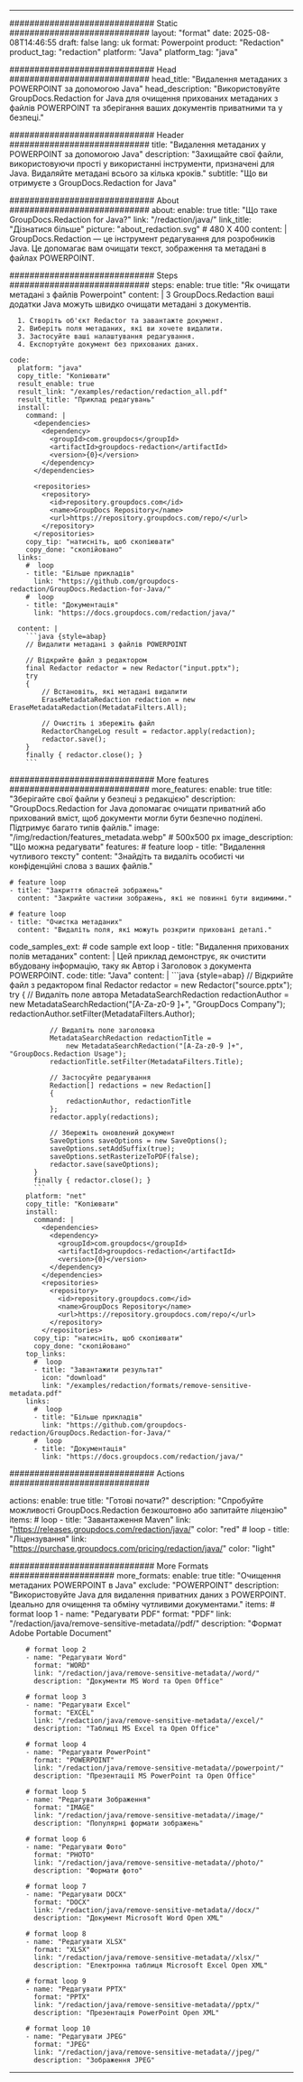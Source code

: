 
---
############################# Static ############################
layout: "format"
date:  2025-08-08T14:46:55
draft: false
lang: uk
format: Powerpoint
product: "Redaction"
product_tag: "redaction"
platform: "Java"
platform_tag: "java"

############################# Head ############################
head_title: "Видалення метаданих з POWERPOINT за допомогою Java"
head_description: "Використовуйте GroupDocs.Redaction for Java для очищення прихованих метаданих з файлів POWERPOINT та зберігання ваших документів приватними та у безпеці."

############################# Header ############################
title: "Видалення метаданих у POWERPOINT за допомогою Java" 
description: "Захищайте свої файли, використовуючи прості у використанні інструменти, призначені для Java. Видаляйте метадані всього за кілька кроків."
subtitle: "Що ви отримуєте з GroupDocs.Redaction for Java" 

############################# About ############################
about:
    enable: true
    title: "Що таке GroupDocs.Redaction for Java?"
    link: "/redaction/java/"
    link_title: "Дізнатися більше"
    picture: "about_redaction.svg" # 480 X 400
    content: |
       GroupDocs.Redaction — це інструмент редагування для розробників Java. Це допомагає вам очищати текст, зображення та метадані в файлах POWERPOINT.

############################# Steps ############################
steps:
    enable: true
    title: "Як очищати метадані з файлів Powerpoint"
    content: |
      З GroupDocs.Redaction ваші додатки Java можуть швидко очищати метадані з документів.
      
      1. Створіть об'єкт Redactor та завантажте документ.
      2. Виберіть поля метаданих, які ви хочете видалити.
      3. Застосуйте ваші налаштування редагування.
      4. Експортуйте документ без прихованих даних.
   
    code:
      platform: "java"
      copy_title: "Копіювати"
      result_enable: true
      result_link: "/examples/redaction/redaction_all.pdf"
      result_title: "Приклад редагувань"
      install:
        command: |
          <dependencies>
            <dependency>
              <groupId>com.groupdocs</groupId>
              <artifactId>groupdocs-redaction</artifactId>
              <version>{0}</version>
            </dependency>
          </dependencies>

          <repositories>
            <repository>
              <id>repository.groupdocs.com</id>
              <name>GroupDocs Repository</name>
              <url>https://repository.groupdocs.com/repo/</url>
            </repository>
          </repositories>
        copy_tip: "натисніть, щоб скопіювати"
        copy_done: "скопійовано"
      links:
        #  loop
        - title: "Більше прикладів"
          link: "https://github.com/groupdocs-redaction/GroupDocs.Redaction-for-Java/"
        #  loop
        - title: "Документація"
          link: "https://docs.groupdocs.com/redaction/java/"
          
      content: |
        ```java {style=abap}
        // Видалити метадані з файлів POWERPOINT

        // Відкрийте файл з редактором
        final Redactor redactor = new Redactor("input.pptx");
        try
        {
            // Встановіть, які метадані видалити
            EraseMetadataRedaction redaction = new EraseMetadataRedaction(MetadataFilters.All);

            // Очистіть і збережіть файл
            RedactorChangeLog result = redactor.apply(redaction);
            redactor.save();
        }
        finally { redactor.close(); }
        ```            


############################# More features ############################
more_features:
  enable: true
  title: "Зберігайте свої файли у безпеці з редакцією"
  description: "GroupDocs.Redaction for Java допомагає очищати приватний або прихований вміст, щоб документи могли бути безпечно поділені. Підтримує багато типів файлів."
  image: "/img/redaction/features_metadata.webp" # 500x500 px
  image_description: "Що можна редагувати"
  features:
    # feature loop
    - title: "Видалення чутливого тексту"
      content: "Знайдіть та видаліть особисті чи конфіденційні слова з ваших файлів."

    # feature loop
    - title: "Закриття областей зображень"
      content: "Закрийте частини зображень, які не повинні бути видимими."

    # feature loop
    - title: "Очистка метаданих"
      content: "Видаліть поля, які можуть розкрити приховані деталі."
      
  code_samples_ext:
    # code sample ext loop
    - title: "Видалення прихованих полів метаданих"
      content: |
        Цей приклад демонструє, як очистити вбудовану інформацію, таку як Автор і Заголовок з документа POWERPOINT.
      code:
        title: "Java"
        content: |
          ```java {style=abap}
          //  Відкрийте файл з редактором
          final Redactor redactor = new Redactor("source.pptx");
          try
          {
              // Видаліть поле автора
              MetadataSearchRedaction redactionAuthor = 
                  new MetadataSearchRedaction("[A-Za-z0-9 ]+", "GroupDocs Company");
              redactionAuthor.setFilter(MetadataFilters.Author);

              // Видаліть поле заголовка
              MetadataSearchRedaction redactionTitle = 
                  new MetadataSearchRedaction("[A-Za-z0-9 ]+", "GroupDocs.Redaction Usage");
              redactionTitle.setFilter(MetadataFilters.Title);

              // Застосуйте редагування
              Redaction[] redactions = new Redaction[]
              {
                  redactionAuthor, redactionTitle
              };
              redactor.apply(redactions);

              // Збережіть оновлений документ
              SaveOptions saveOptions = new SaveOptions();
              saveOptions.setAddSuffix(true);
              saveOptions.setRasterizeToPDF(false);
              redactor.save(saveOptions);
          }
          finally { redactor.close(); }
          ```
        platform: "net"
        copy_title: "Копіювати"
        install:
          command: |
            <dependencies>
              <dependency>
                <groupId>com.groupdocs</groupId>
                <artifactId>groupdocs-redaction</artifactId>
                <version>{0}</version>
              </dependency>
            </dependencies>
            <repositories>
              <repository>
                <id>repository.groupdocs.com</id>
                <name>GroupDocs Repository</name>
                <url>https://repository.groupdocs.com/repo/</url>
              </repository>
            </repositories>
          copy_tip: "натисніть, щоб скопіювати"
          copy_done: "скопійовано"
        top_links:
          #  loop
          - title: "Завантажити результат"
            icon: "download"
            link: "/examples/redaction/formats/remove-sensitive-metadata.pdf"
        links:
          #  loop
          - title: "Більше прикладів"
            link: "https://github.com/groupdocs-redaction/GroupDocs.Redaction-for-Java/"
          #  loop
          - title: "Документація"
            link: "https://docs.groupdocs.com/redaction/java/"


############################# Actions ############################

actions:
  enable: true
  title: "Готові почати?"
  description: "Спробуйте можливості GroupDocs.Redaction безкоштовно або запитайте ліцензію"
  items:
    #  loop
    - title: "Завантаження Maven"
      link: "https://releases.groupdocs.com/redaction/java/"
      color: "red"
        #  loop
    - title: "Ліцензування"
      link: "https://purchase.groupdocs.com/pricing/redaction/java/"
      color: "light"


############################# More Formats #####################
more_formats:
    enable: true
    title: "Очищення метаданих POWERPOINT в Java"
    exclude: "POWERPOINT"
    description: "Використовуйте Java для видалення приватних даних з POWERPOINT. Ідеально для очищення та обміну чутливими документами."
    items: 
        # format loop 1
        - name: "Редагувати PDF"
          format: "PDF"
          link: "/redaction/java/remove-sensitive-metadata//pdf/"
          description: "Формат Adobe Portable Document"

        # format loop 2
        - name: "Редагувати Word"
          format: "WORD"
          link: "/redaction/java/remove-sensitive-metadata//word/"
          description: "Документи MS Word та Open Office"
          
        # format loop 3
        - name: "Редагувати Excel"
          format: "EXCEL"
          link: "/redaction/java/remove-sensitive-metadata//excel/"
          description: "Таблиці MS Excel та Open Office"

        # format loop 4
        - name: "Редагувати PowerPoint"
          format: "POWERPOINT"
          link: "/redaction/java/remove-sensitive-metadata//powerpoint/"
          description: "Презентації MS PowerPoint та Open Office"

        # format loop 5
        - name: "Редагувати Зображення"
          format: "IMAGE"
          link: "/redaction/java/remove-sensitive-metadata//image/"
          description: "Популярні формати зображень"

        # format loop 6
        - name: "Редагувати Фото"
          format: "PHOTO"
          link: "/redaction/java/remove-sensitive-metadata//photo/"
          description: "Формати фото"

        # format loop 7
        - name: "Редагувати DOCX"
          format: "DOCX"
          link: "/redaction/java/remove-sensitive-metadata//docx/"
          description: "Документ Microsoft Word Open XML"
          
        # format loop 8
        - name: "Редагувати XLSX"
          format: "XLSX"
          link: "/redaction/java/remove-sensitive-metadata//xlsx/"
          description: "Електронна таблиця Microsoft Excel Open XML"
          
        # format loop 9
        - name: "Редагувати PPTX"
          format: "PPTX"
          link: "/redaction/java/remove-sensitive-metadata//pptx/"
          description: "Презентація PowerPoint Open XML"

        # format loop 10
        - name: "Редагувати JPEG"
          format: "JPEG"
          link: "/redaction/java/remove-sensitive-metadata//jpeg/"
          description: "Зображення JPEG"


---